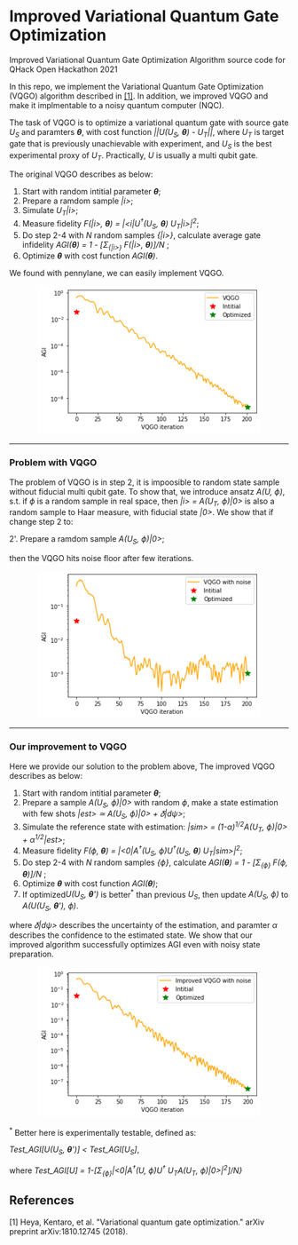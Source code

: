 # Improved Variational Quantum Gate Optimization
Improved Variational Quantum Gate Optimization Algorithm source code for QHack Open Hackathon 2021

In this repo, we implement the Variational Quantum Gate Optimization (VQGO) algorithm described in [[1]](#1). In addition, we improved VQGO and make it implmentable to a noisy quantum computer (NQC).

The task of VQGO is to optimize a variational quantum gate with source gate <em>U<sub>S</sub></em> and paramters <em>**θ**</em>, with cost function <em>||U(U<sub>S</sub>, **θ**) - U<sub>T</sub>||</em>, where <em>U<sub>T</sub></em> is target gate that is previously unachievable with experiment, and <em>U<sub>S</sub></em> is the best experimental proxy of <em>U<sub>T</sub></em>. Practically, <em>U</em> is usually a multi qubit gate.

The original VQGO describes as below:
1. Start with random intitial parameter <em>**θ**</em>;
2. Prepare a ramdom sample <em>|i></em>;
3. Simulate <em>U<sub>T</sub>|i></em>;
4. Measure fidelity  <em>F(|i>, **θ**) = |<i|U<sup>†</sup>(U<sub>S</sub>, **θ**) U<sub>T</sub>|i>|<sup>2</sup></em>;
5. Do step 2-4 with <em>N</em> random samples  <em>{|i>}</em>, calculate average gate infidelity <em>AGI(**θ**) = 1 - [Σ<sub>{|i>}</sub> F(|i>, **θ**)]/N </em>;
6. Optimize <em>**θ**</em> with cost function <em>AGI(**θ**)</em>.

We found with pennylane, we can easily implement VQGO.

<p align="center">
  <img alt="VQGO" src="https://github.com/Shangjie-Guo/Quantum-Self-Improvement/blob/main/illustration_figures/VQGO.png" width="400">
</p>

---
### Problem with VQGO
The problem of VQGO is in step 2, it is impoosible to random state sample without fiducial multi qubit gate. To show that, we introduce ansatz <em>A(U, ϕ)</em>, s.t. if <em>ϕ</em> is a random sample in real space, then <em>|i> = A(U<sub>T</sub>, ϕ)|0></em> is also a random sample to Haar measure, with fiducial state <em>|0></em>. We show that if change step 2 to:

2'. Prepare a ramdom sample <em>A(U<sub>S</sub>, ϕ)|0></em>;

then the VQGO hits noise floor after few iterations.
<p align="center">
  <img alt="VQGO_noise" src="https://github.com/Shangjie-Guo/Quantum-Self-Improvement/blob/main/illustration_figures/VQGO_noise.png" width="400">
</p>

---
### Our improvement to VQGO
Here we provide our solution to the problem above, The improved VQGO describes as below:
1. Start with random intitial parameter <em>**θ**</em>;
2. Prepare a sample <em>A(U<sub>S</sub>, ϕ)|0></em> with random <em>ϕ</em>, make a state estimation with few shots <em>|est> ≃ A(U<sub>S</sub>, ϕ)|0> + 𝛿|dψ></em>;
3. Simulate the reference state with estimation: <em>|sim> = (1-α)<sup>1/2</sup>A(U<sub>T</sub>, ϕ)|0> + α<sup>1/2</sup>|est></em>;
4. Measure fidelity <em>F(ϕ, **θ**) = |<0|A<sup>†</sup>(U<sub>S</sub>, ϕ)U<sup>†</sup>(U<sub>S</sub>, **θ**) U<sub>T</sub>|sim>|<sup>2</sup></em>;
5. Do step 2-4 with <em>N</em> random samples  <em>{ϕ}</em>, calculate <em>AGI(**θ**) = 1 - [Σ<sub>{ϕ}</sub> F(ϕ, **θ**)]/N </em>;
6. Optimize <em>**θ**</em> with cost function <em>AGI(**θ**)</em>;
7. If optimized<em>U(U<sub>S</sub>, **θ**')</em> is better<sup>*</sup> than previous <em>U<sub>S</sub></em>, then update <em>A(U<sub>S</sub>, ϕ)</em> to <em>A(U(U<sub>S</sub>, **θ**'), ϕ)</em>.

where <em>𝛿|dψ></em> describes the uncertainty of the estimation, and paramter <em>α</em> describes the confidence to the estimated state. We show that our improved algorithm successfully optimizes AGI even with noisy state preparation.

<p align="center">
  <img alt="VQGO_improve" src="https://github.com/Shangjie-Guo/Quantum-Self-Improvement/blob/main/illustration_figures/VQGO_improve.png" width="400">
</p>


<sup>*</sup> Better here is experimentally testable, defined as: 

<em>Test_AGI[U(U<sub>S</sub>, **θ**')] < Test_AGI[U<sub>S</sub>]</em>,

where <em>Test_AGI[U] = 1-[Σ<sub>{ϕ}</sub>|<0|A<sup>†</sup>(U, ϕ)U<sup>†</sup> U<sub>T</sub>A(U<sub>T</sub>, ϕ)|0>|<sup>2</sup>]/N}</em>

## References
<a id="1">[1]</a>
Heya, Kentaro, et al.
"Variational quantum gate optimization."
arXiv preprint arXiv:1810.12745 (2018).
